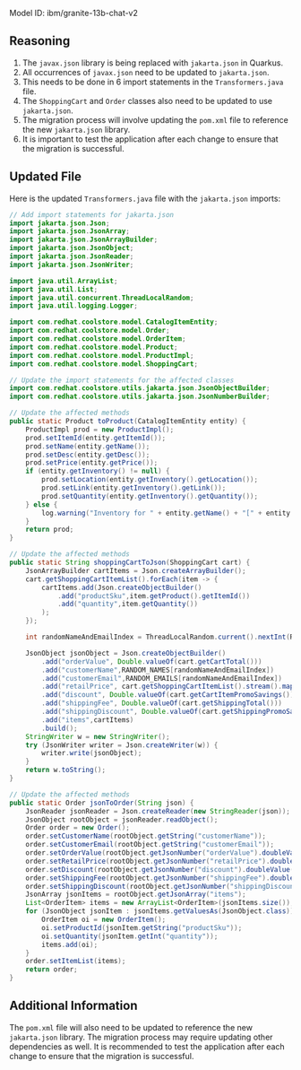 Model ID: ibm/granite-13b-chat-v2
## Reasoning

1. The `javax.json` library is being replaced with `jakarta.json` in Quarkus.
2. All occurrences of `javax.json` need to be updated to `jakarta.json`.
3. This needs to be done in 6 import statements in the `Transformers.java` file.
4. The `ShoppingCart` and `Order` classes also need to be updated to use `jakarta.json`.
5. The migration process will involve updating the `pom.xml` file to reference the new `jakarta.json` library.
6. It is important to test the application after each change to ensure that the migration is successful.

## Updated File

Here is the updated `Transformers.java` file with the `jakarta.json` imports:

```java
// Add import statements for jakarta.json
import jakarta.json.Json;
import jakarta.json.JsonArray;
import jakarta.json.JsonArrayBuilder;
import jakarta.json.JsonObject;
import jakarta.json.JsonReader;
import jakarta.json.JsonWriter;

import java.util.ArrayList;
import java.util.List;
import java.util.concurrent.ThreadLocalRandom;
import java.util.logging.Logger;

import com.redhat.coolstore.model.CatalogItemEntity;
import com.redhat.coolstore.model.Order;
import com.redhat.coolstore.model.OrderItem;
import com.redhat.coolstore.model.Product;
import com.redhat.coolstore.model.ProductImpl;
import com.redhat.coolstore.model.ShoppingCart;

// Update the import statements for the affected classes
import com.redhat.coolstore.utils.jakarta.json.JsonObjectBuilder;
import com.redhat.coolstore.utils.jakarta.json.JsonNumberBuilder;

// Update the affected methods
public static Product toProduct(CatalogItemEntity entity) {
    ProductImpl prod = new ProductImpl();
    prod.setItemId(entity.getItemId());
    prod.setName(entity.getName());
    prod.setDesc(entity.getDesc());
    prod.setPrice(entity.getPrice());
    if (entity.getInventory() != null) {
        prod.setLocation(entity.getInventory().getLocation());
        prod.setLink(entity.getInventory().getLink());
        prod.setQuantity(entity.getInventory().getQuantity());
    } else {
        log.warning("Inventory for " + entity.getName() + "[" + entity.getItemId()+ "] unknown and missing");
    }
    return prod;
}

// Update the affected methods
public static String shoppingCartToJson(ShoppingCart cart) {
    JsonArrayBuilder cartItems = Json.createArrayBuilder();
    cart.getShoppingCartItemList().forEach(item -> {
        cartItems.add(Json.createObjectBuilder()
            .add("productSku",item.getProduct().getItemId())
            .add("quantity",item.getQuantity())
        );
    });

    int randomNameAndEmailIndex = ThreadLocalRandom.current().nextInt(RANDOM_NAMES.length);

    JsonObject jsonObject = Json.createObjectBuilder()
        .add("orderValue", Double.valueOf(cart.getCartTotal()))
        .add("customerName",RANDOM_NAMES[randomNameAndEmailIndex])
        .add("customerEmail",RANDOM_EMAILS[randomNameAndEmailIndex])
        .add("retailPrice", cart.getShoppingCartItemList().stream().mapToDouble(i -> i.getQuantity()*i.getPrice()).sum())
        .add("discount", Double.valueOf(cart.getCartItemPromoSavings()))
        .add("shippingFee", Double.valueOf(cart.getShippingTotal()))
        .add("shippingDiscount", Double.valueOf(cart.getShippingPromoSavings()))
        .add("items",cartItems) 
        .build();
    StringWriter w = new StringWriter();
    try (JsonWriter writer = Json.createWriter(w)) {
        writer.write(jsonObject);
    }
    return w.toString();
}

// Update the affected methods
public static Order jsonToOrder(String json) {
    JsonReader jsonReader = Json.createReader(new StringReader(json));
    JsonObject rootObject = jsonReader.readObject();
    Order order = new Order();
    order.setCustomerName(rootObject.getString("customerName"));
    order.setCustomerEmail(rootObject.getString("customerEmail"));
    order.setOrderValue(rootObject.getJsonNumber("orderValue").doubleValue());
    order.setRetailPrice(rootObject.getJsonNumber("retailPrice").doubleValue());
    order.setDiscount(rootObject.getJsonNumber("discount").doubleValue());
    order.setShippingFee(rootObject.getJsonNumber("shippingFee").doubleValue());
    order.setShippingDiscount(rootObject.getJsonNumber("shippingDiscount").doubleValue());
    JsonArray jsonItems = rootObject.getJsonArray("items");
    List<OrderItem> items = new ArrayList<OrderItem>(jsonItems.size());
    for (JsonObject jsonItem : jsonItems.getValuesAs(JsonObject.class)) {
        OrderItem oi = new OrderItem();
        oi.setProductId(jsonItem.getString("productSku"));
        oi.setQuantity(jsonItem.getInt("quantity"));
        items.add(oi);
    }
    order.setItemList(items); 
    return order;
}
```

## Additional Information

The `pom.xml` file will also need to be updated to reference the new `jakarta.json` library. The migration process may require updating other dependencies as well. It is recommended to test the application after each change to ensure that the migration is successful.